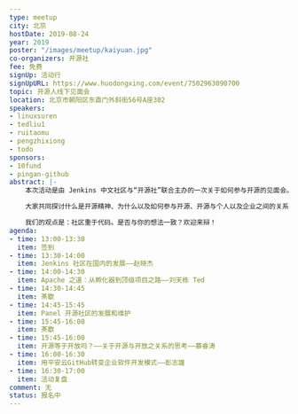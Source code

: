 ```yaml
---
type: meetup
city: 北京
hostDate: 2019-08-24
year: 2019
poster: "/images/meetup/kaiyuan.jpg"
co-organizers: 开源社
fee: 免费
signUp: 活动行
signUpURL: https://www.huodongxing.com/event/7502963090700
topic: 开源人线下见面会
location: 北京市朝阳区东直门外斜街56号A座302
speakers:
- linuxsuren
- tedliu1
- ruitaomu
- pengzhixiong
- todo
sponsors:
- 10fund
- pingan-github
abstract: |-
    本次活动是由 Jenkins 中文社区与“开源社”联合主办的一次关于如何参与开源的见面会。

    大家共同探讨什么是开源精神、为什么以及如何参与开源、开源与个人以及企业之间的关系、开源社区存在的重要意义、996是否与开源背道而驰。

    我们的观点是：社区重于代码。是否与你的想法一致？欢迎来辩！
agenda:
- time: 13:00-13:30
  item: 签到
- time: 13:30-14:00
  item: Jenkins 社区在国内的发展——赵晓杰
- time: 14:00-14:30
  item: Apache 之道：从孵化器到顶级项目之路——刘天栋 Ted
- time: 14:30-14:45
  item: 茶歇
- time: 14:45-15:45
  item: Panel 开源社区的发展和维护
- time: 15:45-16:00
  item: 茶歇
- time: 15:45-16:00
  item: 开源等于开放吗？——关于开源与开放之关系的思考——慕睿涛
- time: 16:00-16:30
  item: 用平安云GitHub转变企业软件开发模式——彭志雄
- time: 16:30-17:00
  item: 活动复盘
comment: 无
status: 报名中
---
```

